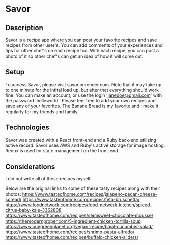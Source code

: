 # Savor

## Description

Savor is a recipe app where you can post your favorite recipes and save recipes from other user's. You can add comments of your experiences and tips for other chef's on each recipe too. With each recipe, you can post a photo of it so other chef's can get an idea of how it will come out. 

## Setup

To access Savor, please visit savor.onrender.com. Note that it may take up to one minute for the intital load up, but after that everything should work fine. You can make an account, or use the login 'janedoe@gmail.com' with the password 'helloworld'. Please feel free to add your own recipes and save any of your favorites. The Banana Bread is my favorite and I make it regularly for my friends and family. 

## Technologies
Savor was created with a React front-end and a Ruby back-end utilizing active record. Savor uses AWS and Ruby's active storage for image hosting. Redux is used for state management on the front-end.

## Considerations

I did not write all of these recipes myself. 

Below are the original links to some of these tasty recipes along with their photos: 
https://www.tasteofhome.com/recipes/jalapeno-pecan-cheese-spread/
https://www.tasteofhome.com/recipes/feta-bruschetta/
https://www.foodnetwork.com/recipes/food-network-kitchen/spiced-citrus-baby-kale-3362808
https://www.tasteofhome.com/recipes/semisweet-chocolate-mousse/
https://themodernproper.com/5-ingredient-chicken-tortilla-soup
https://www.onegreenplanet.org/vegan-recipe/basil-cucumber-salad/
https://www.tasteofhome.com/recipes/shrimp-pasta-alfredo/
https://www.tasteofhome.com/recipes/buffalo-chicken-sliders/



